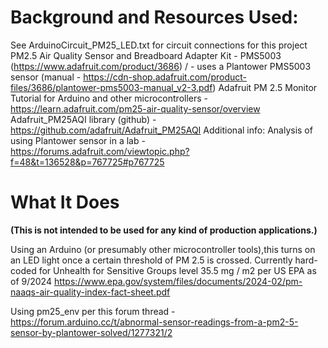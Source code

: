 # Background and Resources Used:
See ArduinoCircuit_PM25_LED.txt for circuit connections for this project
PM2.5 Air Quality Sensor and Breadboard Adapter Kit - PMS5003 (https://www.adafruit.com/product/3686) /  - uses a Plantower PMS5003 sensor (manual - https://cdn-shop.adafruit.com/product-files/3686/plantower-pms5003-manual_v2-3.pdf)
Adafruit PM 2.5 Monitor Tutorial for Arduino and other microcontrollers  - https://learn.adafruit.com/pm25-air-quality-sensor/overview
Adafruit_PM25AQI library (github) - https://github.com/adafruit/Adafruit_PM25AQI
Additional info: Analysis of using Plantower sensor in a lab - https://forums.adafruit.com/viewtopic.php?f=48&t=136528&p=767725#p767725

# What It Does 
**(This is not intended to be used for any kind of production applications.)**

Using an Arduino (or presumably other microcontroller tools),this turns on an LED light once a certain threshold of PM 2.5 is crossed. Currently hard-coded for Unhealth for Sensitive Groups level
 35.5 mg / m2 per US EPA as of 9/2024 https://www.epa.gov/system/files/documents/2024-02/pm-naaqs-air-quality-index-fact-sheet.pdf

Using pm25_env per this forum thread - https://forum.arduino.cc/t/abnormal-sensor-readings-from-a-pm2-5-sensor-by-plantower-solved/1277321/2

